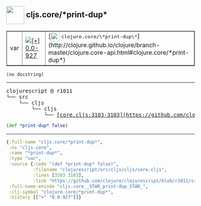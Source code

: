 ## <img width="48px" valign="middle" src="http://i.imgur.com/Hi20huC.png"> cljs.core/\*print-dup\*

 <table border="1">
<tr>
<td>var</td>
<td><a href="https://github.com/cljsinfo/api-refs/tree/0.0-927"><img valign="middle" alt="[+] 0.0-927" src="https://img.shields.io/badge/+-0.0--927-lightgrey.svg"></a> </td>
<td>
[<img height="24px" valign="middle" src="http://i.imgur.com/1GjPKvB.png"> <samp>clojure.core/\*print-dup\*</samp>](http://clojure.github.io/clojure/branch-master/clojure.core-api.html#clojure.core/*print-dup*)
</td>
</tr>
</table>

 <samp>
</samp>

```
(no docstring)
```

---

 <pre>
clojurescript @ r1011
└── src
    └── cljs
        └── cljs
            └── <ins>[core.cljs:3103-3103](https://github.com/clojure/clojurescript/blob/r1011/src/cljs/cljs/core.cljs#L3103-L3103)</ins>
</pre>

```clj
(def *print-dup* false)
```


---

```clj
{:full-name "cljs.core/*print-dup*",
 :ns "cljs.core",
 :name "*print-dup*",
 :type "var",
 :source {:code "(def *print-dup* false)",
          :filename "clojurescript/src/cljs/cljs/core.cljs",
          :lines [3103 3103],
          :link "https://github.com/clojure/clojurescript/blob/r1011/src/cljs/cljs/core.cljs#L3103-L3103"},
 :full-name-encode "cljs.core__STAR_print-dup_STAR_",
 :clj-symbol "clojure.core/*print-dup*",
 :history [["+" "0.0-927"]]}

```
